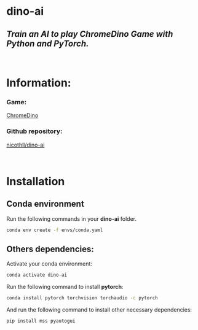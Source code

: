 # dino-ai
## *Train an AI to play ChromeDino Game with Python and PyTorch.*

<br>

# Information:
### **Game**:
[ChromeDino](https://chromedino.com/)

### **Github** repository:
[nicothll/dino-ai](https://github.com/nicothll/dino-ai.git)

<br>

# Installation
## Conda environment
Run the following commands in your **dino-ai** folder.
```bash
conda env create -f envs/conda.yaml
```

## Others dependencies:
Activate your conda environment:
```bash
conda activate dino-ai
```
Run the following command to install **pytorch**:
```bash
conda install pytorch torchvision torchaudio -c pytorch
```
And run the following command to install other necessary dependencies:
```bash
pip install mss pyautogui
```
